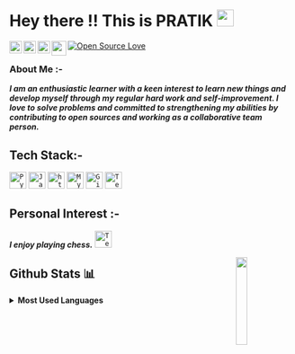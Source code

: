 # Hey there !! This is PRATIK <img src="https://raw.githubusercontent.com/MartinHeinz/MartinHeinz/master/wave.gif" width="30px">

<a href="https://www.linkedin.com/in/pratik-poojary-8a30421b7/">
  <img align="left" alt="Pratik's LinkedIn" width="22px" src="https://cdn.jsdelivr.net/npm/simple-icons@v3/icons/linkedin.svg" />
</a>
<a href="https://www.instagram.com/pratik.poojary/">
  <img align="left" alt="Pratik's Instagram" width="22px" src="https://cdn.jsdelivr.net/npm/simple-icons@v3/icons/instagram.svg" />
</a>
<a href="https://www.facebook.com/pratik.poojary.31/">
  <img align="left" alt="Pratik's Facebook" width="22px" src="https://cdn.jsdelivr.net/npm/simple-icons@v3/icons/facebook.svg" />
</a>
<a href="mailto:ppoojary393@gmail.com">
  <img align="left" width="26px" src="https://cdn.jsdelivr.net/npm/simple-icons@v3/icons/gmail.svg" />
</a>
<a href="https://github.com/pratik-99/">
 <img align="center" src="https://badges.frapsoft.com/os/v2/open-source.svg?v=103" alt="Open Source Love"/>
</a>
<br>

### About Me :-

**_I am an enthusiastic learner with a keen interest to learn new things and develop myself through my regular hard work and self-improvement. I love to solve problems and committed to strengthening my abilities by contributing to open sources and working as a collaborative team person._**
<br>
## Tech Stack:-

<code><img src="https://cdn.svgporn.com/logos/python.svg" height="30" alt="Python"></code>
<code><img src="https://cdn.svgporn.com/logos/javascript.svg" height="30" alt="JavaScript"></code>
<code><img src="https://upload.wikimedia.org/wikipedia/commons/thumb/6/61/HTML5_logo_and_wordmark.svg/1200px-HTML5_logo_and_wordmark.svg.png" height="30" alt="html"></code>
<code><img src="https://cdn.svgporn.com/logos/mysql.svg" height="30" alt="MySQL"></code>
<code><img src="https://cdn.svgporn.com/logos/git.svg" height="30" alt="Git"></code>
<code><img src="https://cdn.svgporn.com/logos/tensorflow.svg" height="30" alt="Tensorflow"></code>

## Personal Interest :-

**_I enjoy playing chess._**  <code><img src="https://freesvg.org/img/Chess-Knight.png" height="30" alt="Tensorflow"></code>



<a href="https://github.com/pratik-99/">
  <img align="right" height="20%" width="20%" src="https://media.giphy.com/media/du3J3cXyzhj75IOgvA/giphy.gif">
</a>    
    

## Github Stats 📊
<details>
<summary><b>Most Used Languages</b></summary>
<a href="https://github.com/pratik-99">
  <img align="center" src="https://github-readme-stats.vercel.app/api/top-langs/?username=pratik-99&layout=compact&theme=radical&langs_count=8&hide=html,css">
</a>
</details>

<!--
**pratik-99/pratik-99** is a ✨ _special_ ✨ repository because its `README.md` (this file) appears on your GitHub profile.

Here are some ideas to get you started:

- 🔭 I’m currently working on ...
- 🌱 I’m currently learning ...
- 👯 I’m looking to collaborate on ...
- 🤔 I’m looking for help with ...
- 💬 Ask me about ...
- 📫 How to reach me: ...
- 😄 Pronouns: ...
- ⚡ Fun fact: ...
-->
